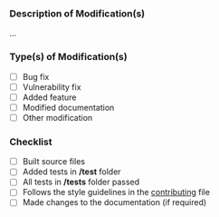 ### Description of Modification(s)

...

### Type(s) of Modification(s)

- [ ] Bug fix
- [ ] Vulnerability fix
- [ ] Added feature
- [ ] Modified documentation
- [ ] Other modification

### Checklist

- [ ] Built source files
- [ ] Added tests in **/test** folder
- [ ] All tests in **/tests** folder passed
- [ ] Follows the style guidelines in the [contributing] file
- [ ] Made changes to the documentation (if required)

[contributing]: ../CONTRIBUTING.md
